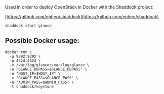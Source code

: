 

Used in order to deploy OpenStack in Docker with the Shaddock project:

[https://github.com/epheo/shaddock](https://github.com/epheo/shaddock)


```
shaddock start glance
```

Possible Docker usage:
---------------------

```
docker run \
  -p 9292:9292 \
  -p 4324:4324 \
  -v /var/log/glance:/var/log/glance \
  -e "GLANCE_DBPASS=$GLANCE_DBPASS" \
  -e "HOST_IP=$HOST_IP" \
  -e "GLANCE_PASS=$GLANCE_PASS" \
  -e "ADMIN_PASS=$ADMIN_PASS" \
  -t shaddock/keystone
```
